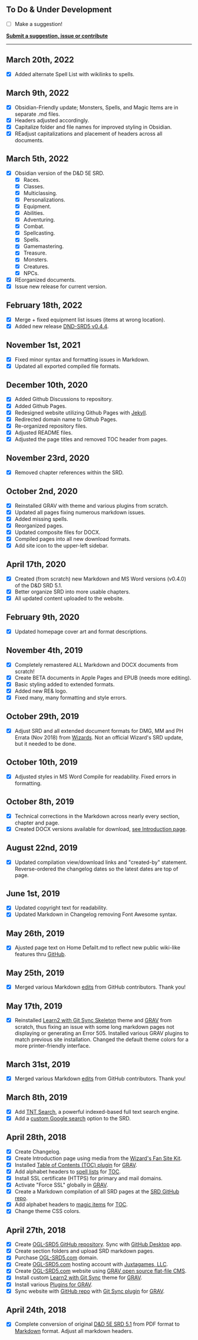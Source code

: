 ## To Do & Under Development

- [ ] Make a suggestion!

**[Submit a suggestion, issue or contribute](https://github.com/OldManUmby/OGL-SRD5/issues)**

---

## March 20th, 2022

- [x] Added alternate Spell List with wikilinks to spells.

## March 9th, 2022

- [x] Obsidian-Friendly update; Monsters, Spells, and Magic Items are in separate .md files.
- [x] Headers adjusted accordingly.
- [x] Capitalize folder and file names for improved styling in Obsidian.
- [x] REadjust capitalizations and placement of headers across all documents.

## March 5th, 2022

- [x] Obsidian version of the D&D 5E SRD.
  - [x] Races.
  - [x] Classes.
  - [x] Multiclassing.
  - [x] Personalizations.
  - [x] Equipment.
  - [x] Abilities.
  - [x] Adventuring.
  - [x] Combat.
  - [x] Spellcasting.
  - [x] Spells.
  - [x] Gamemastering.
  - [x] Treasure.
  - [x] Monsters.
  - [x] Creatures.
  - [x] NPCs.
- [x] REorganized documents.
- [x] Issue new release for current version.

## February 18th, 2022

- [x] Merge + fixed equipment list issues (items at wrong location).
- [x] Added new release [DND-SRD5 v0.4.4](https://github.com/OldManUmby/OGL-SRD5/releases).

## November 1st, 2021

- [x] Fixed minor syntax and formatting issues in Markdown.
- [x] Updated all exported compiled file formats.

## December 10th, 2020

- [x] Added Github Discussions to repository.
- [x] Added Github Pages.
- [x] Redesigned website utilizing Github Pages with [Jekyll](https://jekyllrb.com/docs/pages/).
- [x] Redirected domain name to Github Pages.
- [x] Re-organized repository files.
- [x] Adjusted README files.
- [x] Adjusted the page titles and removed TOC header from pages.

## November 23rd, 2020

- [x] Removed chapter references within the SRD.

## October 2nd, 2020

- [x] Reinstalled GRAV with theme and various plugins from scratch.
- [x] Updated all pages fixing numerous markdown issues.
- [x] Added missing spells.
- [x] Reorganized pages.
- [x] Updated composite files for DOCX.
- [x] Compiled pages into all new download formats.
- [x] Add site icon to the upper-left sidebar.

## April 17th, 2020

- [x] Created (from scratch) new Markdown and MS Word versions (v0.4.0) of the D&D SRD 5.1.
- [x] Better organize SRD into more usable chapters.
- [x] All updated content uploaded to the website.

## February 9th, 2020

- [x] Updated homepage cover art and format descriptions.

## November 4th, 2019

- [x] Completely remastered ALL Markdown and DOCX documents from scratch!
- [x] Create BETA documents in Apple Pages and EPUB (needs more editing).
- [x] Basic styling added to extended formats.
- [x] Added new RE& logo.
- [x] Fixed many, many formatting and style errors.

## October 29th, 2019

- [x] Adjust SRD and all extended document formats for DMG, MM and PH Errata (Nov 2018) from [Wizards](https://dnd.wizards.com/articles/sage-advice/errata-november-2018). Not an official Wizard's SRD update, but it needed to be done.

## October 10th, 2019

- [x] Adjusted styles in MS Word Compile for readability. Fixed errors in formatting.

## October 8th, 2019

- [x] Technical corrections in the Markdown across nearly every section, chapter and page.
- [x] Created DOCX versions available for download, [see Introduction page](https://ogl-srd5.com).

## August 22nd, 2019

- [x] Updated compilation view/download links and "created-by" statement. Reverse-ordered the changelog dates so the latest dates are top of page.

## June 1st, 2019

- [x] Updated copyright text for readability.
- [x] Updated Markdown in Changelog removing Font Awesome syntax.

## May 26th, 2019

- [x] Ajusted page text on Home Defailt.md to reflect new public wiki-like features thru [GitHub](http://github.com).

## May 25th, 2019

- [x] Merged various Markdown [edits](https://github.com/Umbyology/OGL-SRD5/pulls?q=is%3Apr+is%3Aclosed) from GitHub contributors. Thank you!

## May 17th, 2019

- [x] Reinstalled [Learn2 with Git Sync Skeleton](https://github.com/hibbitts-design/grav-theme-learn2-git-sync) theme and [GRAV](https://getgrav.org) from scratch, thus fixing an issue with some long markdown pages not displaying or generating an Error 505. Installed various GRAV plugins to match previous site installation. Changed the default theme colors for a more printer-friendly interface.

## March 31st, 2019

- [x] Merged various Markdown [edits](https://github.com/Umbyology/OGL-SRD5/pulls?q=is%3Apr+is%3Aclosed) from GitHub contributors. Thank you!

## March 8th, 2019

- [x] Add [TNT Search](https://github.com/trilbymedia/grav-plugin-tntsearch), a powerful indexed-based full text search engine.
- [x] Add a [custom Google search](https://cse.google.com/cse?cx=001286843246981938841:_5jzoxwanvq) option to the SRD.

## April 28th, 2018

- [x] Create Changelog.
- [x] Create Introduction page using media from the [Wizard's Fan Site Kit](http://dnd.wizards.com/articles/features/fan-site-kit).
- [x] Installed [Table of Contents (TOC) plugin](https://github.com/sommerregen/grav-plugin-toc) for [GRAV](https://getgrav.org).
- [x] Add alphabet headers to [spell lists](http://ogl-srd5.com/spellcasting) for [TOC](https://github.com/sommerregen/grav-plugin-toc).
- [x] Install SSL certificate (HTTPS) for primary and mail domains.
- [x] Activate "Force SSL" globally in [GRAV](https://getgrav.org).
- [x] Create a Markdown compilation of all SRD pages at the [SRD GitHub repo](https://github.com/Umbyology/OGL-SRD5/blob/master/D%26D%205E%20SRD%20v5.1%20Compilation.md).
- [x] Add alphabet headers to [magic items](http://ogl-srd5.com/magic) for [TOC](https://github.com/sommerregen/grav-plugin-toc).
- [x] Change theme CSS colors.

## April 27th, 2018

- [x] Create [OGL-SRD5 GitHub repository](https://github.com/Umbyology/OGL-SRD5). Sync with [GitHub Desktop](https://desktop.github.com) app.
- [x] Create section folders and upload SRD markdown pages.
- [x] Purchase [OGL-SRD5.com](http://ogl-srd5.com) domain.
- [x] Create [OGL-SRD5.com](http://ogl-srd5.com) hosting account with [Juxtagames, LLC](http://juxta.games).
- [x] Create [OGL-SRD5.com](http://ogl-srd5.com) website using [GRAV open source flat-file CMS](https://getgrav.org).
- [x] Install custom [Learn2 with Git Sync](https://github.com/hibbitts-design/grav-theme-learn2-git-sync) theme for [GRAV](https://getgrav.org).
- [x] Install various [Plugins for GRAV](https://getgrav.org/downloads/plugins).
- [x] Sync website with [GitHub repo](https://github.com/Umbyology/OGL-SRD5) with [Git Sync plugin](https://github.com/trilbymedia/grav-plugin-git-sync) for [GRAV](https://getgrav.org).

## April 24th, 2018

- [x] Complete conversion of original [D&D 5E SRD 5.1](http://dnd.wizards.com/articles/features/systems-reference-document-srd) from PDF format to [Markdown](https://daringfireball.net/projects/markdown) format. Adjust all markdown headers.
